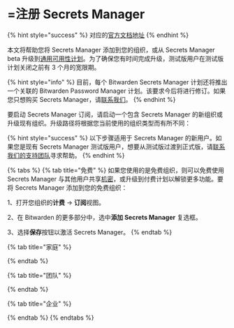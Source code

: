 # =注册 Secrets Manager

{% hint style="success" %}
对应的[官方文档地址](https://bitwarden.com/help/sign-up-for-secrets-manager/)
{% endhint %}

本文将帮助您将 Secrets Manager 添加到您的组织，或从 Secrets Manager beta 升级到[通用可用性计划](secrets-manager-plans.md)。为了确保您有时间完成升级，测试版用户在测试版计划关闭之前有 3 个月的宽限期。

{% hint style="info" %}
目前，每个 Bitwarden Secrets Manager 计划还将推出一个关联的 Bitwarden Password Manager 计划。该要求今后将进行修订。如果您只想购买 Secrets Manager，请[联系我们](https://bitwarden.com/contact-sales/)。
{% endhint %}

要启动 Secrets Manager 订阅，请启动一个包含 Secrets Manager 的新组织或升级现有组织。升级路径将根据您当前使用的组织类型而有所不同：

{% hint style="success" %}
以下步骤适用于 Secrets Manager 的新用户。如果您是现有 Secrets Manager 测试版用户，想要从测试版过渡到正式版，请[联系我们的支持团队](https://bitwarden.com/contact/)寻求帮助。
{% endhint %}

{% tabs %}
{% tab title="免费" %}
如果您使用的是免费组织，则可以免费使用 Secrets Manager 与其他用户共享[机密](../../secrets-manager/your-secrets/secrets.md)，或升级到付费计划以解锁更多功能。要将 Secrets Manager 添加到您的免费​​组织：

1、打开您组织的**计费** → **订阅**视图。

2、在 Bitwarden 的更多部分中，选中**添加 Secrets Manager** 复选框。



3、选择**保存**按钮以激活 Secrets Manager。
{% endtab %}

{% tab title="家庭" %}

{% endtab %}

{% tab title="团队" %}

{% endtab %}

{% tab title="企业" %}

{% endtab %}
{% endtabs %}
